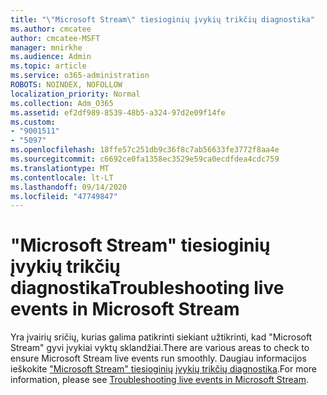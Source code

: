 ```yaml
---
title: "\"Microsoft Stream\" tiesioginių įvykių trikčių diagnostika"
ms.author: cmcatee
author: cmcatee-MSFT
manager: mnirkhe
ms.audience: Admin
ms.topic: article
ms.service: o365-administration
ROBOTS: NOINDEX, NOFOLLOW
localization_priority: Normal
ms.collection: Adm_O365
ms.assetid: ef2df989-8539-48b5-a324-97d2e09f14fe
ms.custom:
- "9001511"
- "5097"
ms.openlocfilehash: 18ffe57c251db9c36f8c7ab56633fe3772f8aa4e
ms.sourcegitcommit: c6692ce0fa1358ec3529e59ca0ecdfdea4cdc759
ms.translationtype: MT
ms.contentlocale: lt-LT
ms.lasthandoff: 09/14/2020
ms.locfileid: "47749847"
---
```

# <a name="troubleshooting-live-events-in-microsoft-stream"></a><span data-ttu-id="c1a10-102">"Microsoft Stream" tiesioginių įvykių trikčių diagnostika</span><span class="sxs-lookup"><span data-stu-id="c1a10-102">Troubleshooting live events in Microsoft Stream</span></span>

<span data-ttu-id="c1a10-103">Yra įvairių sričių, kurias galima patikrinti siekiant užtikrinti, kad "Microsoft Stream" gyvi įvykiai vyktų sklandžiai.</span><span class="sxs-lookup"><span data-stu-id="c1a10-103">There are various areas to check to ensure Microsoft Stream live events run smoothly.</span></span> <span data-ttu-id="c1a10-104">Daugiau informacijos ieškokite ["Microsoft Stream" tiesioginių įvykių trikčių diagnostika](https://docs.microsoft.com/stream/live-event-troubleshooting).</span><span class="sxs-lookup"><span data-stu-id="c1a10-104">For more information, please see [Troubleshooting live events in Microsoft Stream](https://docs.microsoft.com/stream/live-event-troubleshooting).</span></span>
